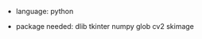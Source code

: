 * language:
    python

* package needed:
    dlib
    tkinter
    numpy
    glob
    cv2
    skimage